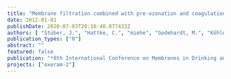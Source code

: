 ```yaml
---
title: "Membrane filtration combined with pre-ozonation and coagulation for water reuse: Case study with ceramic and polymeric membranes."
date: 2012-01-01
publishDate: 2020-07-03T20:16:40.077433Z
authors: [ "Stüber, J.", "Hattke, C.", "miehe", "Godehardt, M.", "Köhler, M.", "Lesjean, B." ]
publication_types: ["0"]
abstract: ""
featured: false
publication: "*8th International Conference on Membranes in Drinking and Industrial Water Production (MDIW).*"
projects: ["oxeram-2"]
---
```


